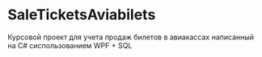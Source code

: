 # SaleTicketsAviabilets
Курсовой проект для учета продаж билетов в авиакассах написанный на C# сиспользованием WPF + SQL 


